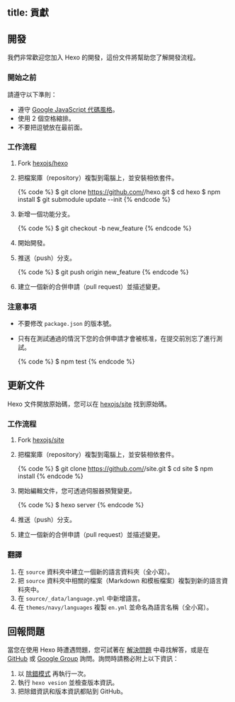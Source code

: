 title: 貢獻
---
## 開發

我們非常歡迎您加入 Hexo 的開發，這份文件將幫助您了解開發流程。

### 開始之前

請遵守以下準則：

- 遵守 [Google JavaScript 代碼風格](http://google-styleguide.googlecode.com/svn/trunk/javascriptguide.xml)。
- 使用 2 個空格縮排。
- 不要把逗號放在最前面。

### 工作流程

1. Fork [hexojs/hexo]
2. 把檔案庫（repository）複製到電腦上，並安裝相依套件。

    {% code %}
    $ git clone https://github.com/<username>/hexo.git
    $ cd hexo
    $ npm install
    $ git submodule update --init
    {% endcode %}

3. 新增一個功能分支。

    {% code %}
    $ git checkout -b new_feature
    {% endcode %}

4. 開始開發。
5. 推送（push）分支。

    {% code %}
    $ git push origin new_feature
    {% endcode %}

6. 建立一個新的合併申請（pull request）並描述變更。

### 注意事項

- 不要修改 `package.json` 的版本號。
- 只有在測試通過的情況下您的合併申請才會被核准，在提交前別忘了進行測試。

    {% code %}
    $ npm test
    {% endcode %}

## 更新文件

Hexo 文件開放原始碼，您可以在 [hexojs/site] 找到原始碼。

### 工作流程

1. Fork [hexojs/site]
2. 把檔案庫（repository）複製到電腦上，並安裝相依套件。

    {% code %}
    $ git clone https://github.com/<username>/site.git
    $ cd site
    $ npm install
    {% endcode %}

3. 開始編輯文件，您可透過伺服器預覽變更。

    {% code %}
    $ hexo server
    {% endcode %}

4. 推送（push）分支。
5. 建立一個新的合併申請（pull request）並描述變更。

### 翻譯

1. 在 `source` 資料夾中建立一個新的語言資料夾（全小寫）。
2. 把 `source` 資料夾中相關的檔案（Markdown 和模板檔案）複製到新的語言資料夾中。
3. 在 `source/_data/language.yml` 中新增語言。
4. 在 `themes/navy/languages` 複製 `en.yml` 並命名為語言名稱（全小寫）。

## 回報問題

當您在使用 Hexo 時遭遇問題，您可試著在 [解決問題](troubleshooting.html) 中尋找解答，或是在 [GitHub](https://github.com/hexojs/hexo/issues) 或 [Google Group](https://groups.google.com/group/hexo) 詢問。詢問時請務必附上以下資訊：

1. 以 [除錯模式](commands.html#除錯模式) 再執行一次。
2. 執行 `hexo vesion` 並檢查版本資訊。
3. 把除錯資訊和版本資訊都貼到 GitHub。

[hexojs/hexo]: https://github.com/hexojs/hexo
[hexojs/site]: https://github.com/hexojs/site
